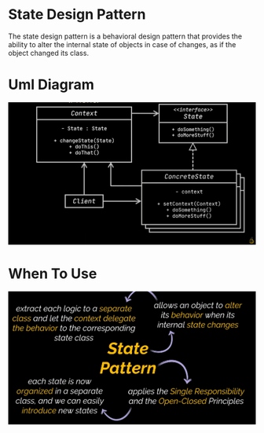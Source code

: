 # State Design Pattern

The state design pattern is a behavioral design pattern that provides the ability to alter the internal state of objects in case of changes, as if the object changed its class.

# Uml Diagram

![diagra](./images/diagram.png)


# When To Use

![usage](./images/usage.png)